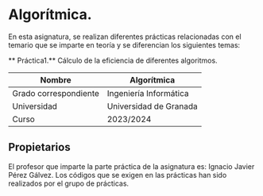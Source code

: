 # Algorítmica.

En esta asignatura, se realizan diferentes prácticas relacionadas con el temario que se imparte en teoría y se diferencian los siguientes temas:

** Práctica1.** Cálculo de la eficiencia de diferentes algoritmos.

| Nombre                | Algorítmica                                               |
| --------------------- | --------------------------------------------------------- |
| Grado correspondiente | Ingeniería Informática                                    |
| Universidad           | Universidad de Granada                                    |
| Curso                 | 2023/2024                                                 |




## Propietarios
El profesor que imparte la parte práctica de la asignatura es: Ignacio Javier Pérez Gálvez.
Los códigos que se exigen en las prácticas han sido realizados por el grupo de prácticas.

